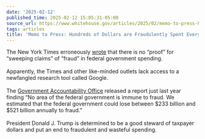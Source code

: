 ```yaml
---
date: '2025-02-12'
published_time: 2025-02-12 15:05:31-05:00
source_url: https://www.whitehouse.gov/articles/2025/02/memo-to-press-hundreds-of-dollars-are-fraudulently-spent-every-year/
tags: articles
title: 'Memo to Press: Hundreds of Dollars are Fraudulently Spent Every Year'
---
```

 
The New York Times
erroneously [wrote](https://www.nytimes.com/2025/02/11/us/politics/trump-musk-oval-office.html) that
there is no “proof” for “sweeping claims” of “fraud” in federal
government spending.  
   
Apparently, the Times and other like-minded outlets lack access to a
newfangled research tool called Google.  
   
The [Government Accountability
Office](https://www.gao.gov/products/gao-24-105833) released a report
just last year finding “No area of the federal government is immune to
fraud. We estimated that the federal government could lose between $233
billion and $521 billion annually to fraud.”  
   
President Donald J. Trump is determined to be a good steward of taxpayer
dollars and put an end to fraudulent and wasteful spending.
